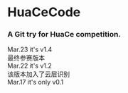 # HuaCeCode  
### A Git try for HuaCe competition.  
Mar.23 it's v1.4  
最终参赛版本  
Mar.22 it's v1.2  
该版本加入了云层识别  
Mar.17 it's only v0.1
